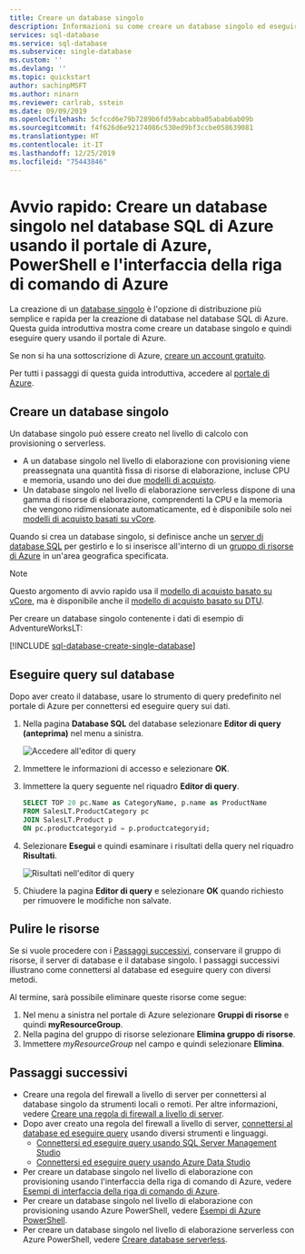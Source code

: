 ```yaml
---
title: Creare un database singolo
description: Informazioni su come creare un database singolo ed eseguire query nel database SQL di Azure usando il portale di Azure, PowerShell e l'interfaccia della riga di comando di Azure.
services: sql-database
ms.service: sql-database
ms.subservice: single-database
ms.custom: ''
ms.devlang: ''
ms.topic: quickstart
author: sachinpMSFT
ms.author: ninarn
ms.reviewer: carlrab, sstein
ms.date: 09/09/2019
ms.openlocfilehash: 5cfccd6e79b7289b6fd59abcabba05abab6ab09b
ms.sourcegitcommit: f4f626d6e92174086c530ed9bf3ccbe058639081
ms.translationtype: HT
ms.contentlocale: it-IT
ms.lasthandoff: 12/25/2019
ms.locfileid: "75443846"
---
```

# <a name="quickstart-create-a-single-database-in-azure-sql-database-using-the-azure-portal-powershell-and-azure-cli"></a>Avvio rapido: Creare un database singolo nel database SQL di Azure usando il portale di Azure, PowerShell e l'interfaccia della riga di comando di Azure

La creazione di un [database singolo](sql-database-single-database.md) è l'opzione di distribuzione più semplice e rapida per la creazione di database nel database SQL di Azure. Questa guida introduttiva mostra come creare un database singolo e quindi eseguire query usando il portale di Azure.

Se non si ha una sottoscrizione di Azure, [creare un account gratuito](https://azure.microsoft.com/free/). 

Per tutti i passaggi di questa guida introduttiva, accedere al [portale di Azure](https://portal.azure.com/).

## <a name="create-a-single-database"></a>Creare un database singolo

Un database singolo può essere creato nel livello di calcolo con provisioning o serverless.

- A un database singolo nel livello di elaborazione con provisioning viene preassegnata una quantità fissa di risorse di elaborazione, incluse CPU e memoria, usando uno dei due [modelli di acquisto](sql-database-purchase-models.md).
- Un database singolo nel livello di elaborazione serverless dispone di una gamma di risorse di elaborazione, comprendenti la CPU e la memoria che vengono ridimensionate automaticamente, ed è disponibile solo nei [modelli di acquisto basati su vCore](sql-database-service-tiers-vcore.md).

Quando si crea un database singolo, si definisce anche un [server di database SQL](sql-database-servers.md) per gestirlo e lo si inserisce all'interno di un [gruppo di risorse di Azure](../azure-resource-manager/management/overview.md) in un'area geografica specificata.

> [!NOTE]
> Questo argomento di avvio rapido usa il [modello di acquisto basato su vCore](sql-database-service-tiers-vcore.md), ma è disponibile anche il [modello di acquisto basato su DTU](sql-database-service-tiers-DTU.md).

Per creare un database singolo contenente i dati di esempio di AdventureWorksLT:

[!INCLUDE [sql-database-create-single-database](includes/sql-database-create-single-database.md)]

## <a name="query-the-database"></a>Eseguire query sul database

Dopo aver creato il database, usare lo strumento di query predefinito nel portale di Azure per connettersi ed eseguire query sui dati.

1. Nella pagina **Database SQL** del database selezionare **Editor di query (anteprima)** nel menu a sinistra.

   ![Accedere all'editor di query](./media/sql-database-get-started-portal/query-editor-login.png)

2. Immettere le informazioni di accesso e selezionare **OK**.
3. Immettere la query seguente nel riquadro **Editor di query**.

   ```sql
   SELECT TOP 20 pc.Name as CategoryName, p.name as ProductName
   FROM SalesLT.ProductCategory pc
   JOIN SalesLT.Product p
   ON pc.productcategoryid = p.productcategoryid;
   ```

4. Selezionare **Esegui** e quindi esaminare i risultati della query nel riquadro **Risultati**.

   ![Risultati nell'editor di query](./media/sql-database-get-started-portal/query-editor-results.png)

5. Chiudere la pagina **Editor di query** e selezionare **OK** quando richiesto per rimuovere le modifiche non salvate.

## <a name="clean-up-resources"></a>Pulire le risorse

Se si vuole procedere con i [Passaggi successivi](#next-steps), conservare il gruppo di risorse, il server di database e il database singolo. I passaggi successivi illustrano come connettersi al database ed eseguire query con diversi metodi.

Al termine, sarà possibile eliminare queste risorse come segue:

1. Nel menu a sinistra nel portale di Azure selezionare **Gruppi di risorse** e quindi **myResourceGroup**.
2. Nella pagina del gruppo di risorse selezionare **Elimina gruppo di risorse**.
3. Immettere *myResourceGroup* nel campo e quindi selezionare **Elimina**.

## <a name="next-steps"></a>Passaggi successivi

- Creare una regola del firewall a livello di server per connettersi al database singolo da strumenti locali o remoti. Per altre informazioni, vedere [Creare una regola di firewall a livello di server](sql-database-server-level-firewall-rule.md).
- Dopo aver creato una regola del firewall a livello di server, [connettersi al database ed eseguire query](sql-database-connect-query.md) usando diversi strumenti e linguaggi.
  - [Connettersi ed eseguire query usando SQL Server Management Studio](sql-database-connect-query-ssms.md)
  - [Connettersi ed eseguire query usando Azure Data Studio](https://docs.microsoft.com/sql/azure-data-studio/quickstart-sql-database?toc=/azure/sql-database/toc.json)
- Per creare un database singolo nel livello di elaborazione con provisioning usando l'interfaccia della riga di comando di Azure, vedere [Esempi di interfaccia della riga di comando di Azure](sql-database-cli-samples.md).
- Per creare un database singolo nel livello di elaborazione con provisioning usando Azure PowerShell, vedere [Esempi di Azure PowerShell](sql-database-powershell-samples.md).
- Per creare un database singolo nel livello di elaborazione serverless con Azure PowerShell, vedere [Creare database serverless](sql-database-serverless.md#create-new-database-in-serverless-compute-tier).
